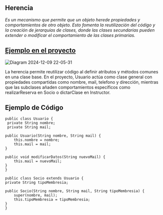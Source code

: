 ## Herencia
_Es un mecanismo que permite que un objeto herede propiedades y
comportamientos de otro objeto. Esto fomenta la reutilización del código y la
creación de jerarquías de clases, donde las clases secundarias pueden extender o
modificar el comportamiento de las clases primarias._

## [Ejemplo en el proyecto](https://drive.google.com/file/d/1Tr97FGVhkvZFjed8-46HyCpBIMzhlYWD/view?usp=sharing)
![Diagram 2024-12-09 22-05-31](https://github.com/user-attachments/assets/434bff28-3f41-4571-b557-b849708bd172)



La herencia permite reutilizar código al definir atributos y métodos comunes en una clase base. 
En el proyecto, Usuario actúa como clase general con propiedades compartidas como nombre, mail, telefono y dirección,
mientras que las subclases añaden comportamientos específicos como realizarReserva en Socio o dictarClase en Instructor.
## Ejemplo de Código
    public class Usuario {
     private String nombre;
     private String mail;

    public Usuario(String nombre, String mail) {
        this.nombre = nombre;
        this.mail = mail;
    }

    public void modificarDatos(String nuevoMail) {
        this.mail = nuevoMail;
    }
    }

    public class Socio extends Usuario {
    private String tipoMembresia;

    public Socio(String nombre, String mail, String tipoMembresia) {
        super(nombre, mail);
        this.tipoMembresia = tipoMembresia;
    }
    }
